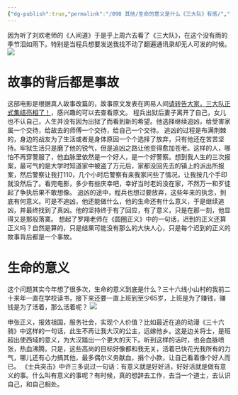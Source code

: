 ```yaml
---
{"dg-publish":true,"permalink":"/090 其他/生命的意义是什么《三大队》有感/","tags":["电影","其他"]}
---
```


因为听了刘欢老师的《人间道》于是乎上周六去看了《三大队》，在这个没有雨的季节泪如雨下。特别是当程兵想要发送我找不动了翻遍通讯录却无人可发的时候。
![](https://s2.loli.net/2023/12/27/JuAgspIV4doyiWH.png)

# 故事的背后都是事故
这部电影是根据真人故事改篇的，故事原文发表在网易人间[请转告大家，三大队正式集结亮相了！](https://www.163.com/renjian/article/ILP0PHQI000181RV.html)，感兴趣的可以去查看原文。
程兵出狱后妻子离开了自己，女儿也不认自己，人生并没有因为出狱了而看到新的希望。他选择继续追凶，给受害家属一个交待，给故去的师傅一个交待，给自己一个交待。
追凶的过程是布满荆棘的，身边的战友为了生活或者是身体原因一个个选择了放弃，只有他还在苦苦坚持。牢狱生活只是磨了他的锐气，但是追凶之路让他变得愈加苍老。这样的人，哪怕不再穿警服了，他血脉里依然是一个好人，是一个好警察。想到我人生的三次报案，最可气的是大学时知道家中被盗了万元后，家都没回先去的镇上的派出所报案，然后警察让我打110，几个小时后警察有来我家问些了情况，让我按几个手印就没然后了。看完电影，多少有些庆幸吧，幸好当时老妈没在家，不然万一和歹徒起了争执后果不敢想像。
追凶的途中，程兵也想过要放弃，这些年来的执念，到底有何意义。可是不追凶，他还能做什么，他的生命还有什么意义，于是继续追凶，并最终找到了真凶。他的坚持终于有了回应，有了意义，只是在那一刻，他显得又是那般落寞。
想起了罗翔老师在《圆圈正义》中的一句话，迟到的正义还算正义吗？自然是算的，只是结果可能没有那么的大快人心，只是每个迟到的正义的故事背后都是一个事故。
# 生命的意义
这个问题其实今年想了很多次，生命的意义到底是什么？三十六线小山村的我前二十来年一直在学校读书，接下来还要一直上班到至少65岁，上班是为了赚钱，赚钱是为了活着，那么活着呢？
![](https://s2.loli.net/2023/12/27/XQHhFZJCK9MzjVo.png)

申张正义，报效祖国，服务社会，实现个人价值？比如最近在追的动漫《三十六骑》中这样的一句话，此生不再让我大汉的公主，远嫁他乡。这是边关将士，是班超出使西域的意义，为大汉踏出一个更大的天下。听到这样的话时，也会血脉喷张，热血沸腾。只是，这些高尚的目标好像都和我无关，活着已快花光我所有的力气，哪儿还有心力搞其他，最多偶尔义务献血，捐个小款，让自己看着像个好人而已。
《士兵突击》中许三多说过一句话：有意义就是好好活，好好活就是做有意义的事。什么叫有意义的事呢？有时候，真的想辞去工作，去当一个道士，去认识自己，和自己相处。



